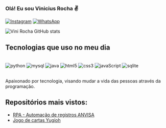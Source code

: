 ### Olá! Eu sou Vinicius Rocha ✌️
 
[![Instagram](https://img.shields.io/badge/Instagram-E4405F?style=for-the-badge&logo=instagram&logoColor=white)](https://www.instagram.com/viinirochaa)
[![WhatsApp](https://img.shields.io/badge/WhatsApp-25D366?style=for-the-badge&logo=whatsapp&logoColor=white)](wa.me/5581981076021)
 
![Vini Rocha GitHub stats](https://github-readme-stats.vercel.app/api?username=ViniRocham&show_icons=true&theme=radical)
 
## Tecnologias que uso no meu dia
 
<div style="display: inline_block"><br/>
<img align="center" alt="python" src="https://img.shields.io/badge/Python-14354C?style=for-the-badge&logo=python&logoColor=white" />
<img align="center" alt="mysql" src="https://img.shields.io/badge/MySQL-00000F?style=for-the-badge&logo=mysql&logoColor=white" />
<img align="center" alt="java" src="https://img.shields.io/badge/Java-ED8B00?style=for-the-badge&logo=openjdk&logoColor=white" />
<img align="center" alt="html5" src="https://img.shields.io/badge/HTML5-E34F26?style=for-the-badge&logo=html5&logoColor=white" />
<img align="center" alt="css3" src="https://img.shields.io/badge/CSS3-1572B6?style=for-the-badge&logo=css3&logoColor=white" />
<img align="center" alt="javaScript" src="https://img.shields.io/badge/JavaScript-323330?style=for-the-badge&logo=javascript&logoColor=F7DF1E" />
<img align="center" alt="sqlite" src="https://img.shields.io/badge/SQLite-07405E?style=for-the-badge&logo=sqlite&logoColor=white" />
</div><br/>
 
Apaixonado por tecnologia, visando mudar a vida das pessoas através da programação.
 
## Repositórios mais vistos:
- [RPA - Automação de registros ANVISA](https://github.com/ViniRocham/RPA-consultas-anvisa)<br/>
- [Jogo de cartas Yugioh](https://github.com/alvccpj/Yugioh)<BR/>
 
